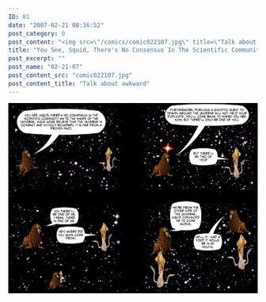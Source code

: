 ```yaml
---
ID: 81
date: "2007-02-21 08:36:52"
post_category: 0
post_content: "<img src=\"/comics/comic022107.jpg\" title=\"Talk about awkward\"/>"
title: "You See, Squid, There's No Consensus In The Scientific Community..."
post_excerpt: ""
post_name: "02-21-07"
post_content_src: "comic022107.jpg"
post_content_title: "Talk about awkward"
---
```



[![Talk about awkward](/comics-hi-res/comic022107.jpg)](/comics-hi-res/comic022107.jpg "Talk about awkward")
